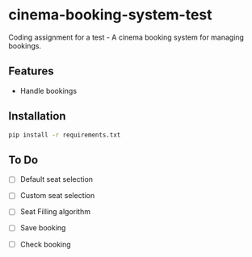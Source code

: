 # cinema-booking-system-test
Coding assignment for a test - A cinema booking system for managing bookings.

## Features

- Handle bookings

## Installation

```bash
pip install -r requirements.txt
```

## To Do

- [ ] Default seat selection
- [ ] Custom seat selection
- [ ] Seat Filling algorithm

- [ ] Save booking
- [ ] Check booking